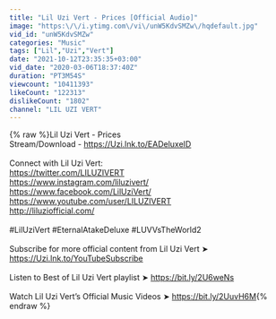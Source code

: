 ```yaml
---
title: "Lil Uzi Vert - Prices [Official Audio]"
image: "https:\/\/i.ytimg.com\/vi\/unW5KdvSMZw\/hqdefault.jpg"
vid_id: "unW5KdvSMZw"
categories: "Music"
tags: ["Lil","Uzi","Vert"]
date: "2021-10-12T23:35:35+03:00"
vid_date: "2020-03-06T18:37:40Z"
duration: "PT3M54S"
viewcount: "10411393"
likeCount: "122313"
dislikeCount: "1802"
channel: "LIL UZI VERT"
---
```

{% raw %}Lil Uzi Vert - Prices<br />Stream/Download - <a rel="nofollow" target="blank" href="https://Uzi.lnk.to/EADeluxeID">https://Uzi.lnk.to/EADeluxeID</a><br /><br />Connect with Lil Uzi Vert:<br /><a rel="nofollow" target="blank" href="https://twitter.com/LILUZIVERT">https://twitter.com/LILUZIVERT</a><br /><a rel="nofollow" target="blank" href="https://www.instagram.com/liluzivert/">https://www.instagram.com/liluzivert/</a><br /><a rel="nofollow" target="blank" href="https://www.facebook.com/LilUziVert/">https://www.facebook.com/LilUziVert/</a><br /><a rel="nofollow" target="blank" href="https://www.youtube.com/user/LILUZIVERT">https://www.youtube.com/user/LILUZIVERT</a><br /><a rel="nofollow" target="blank" href="http://liluziofficial.com/">http://liluziofficial.com/</a><br /><br />#LilUziVert #EternalAtakeDeluxe #LUVVsTheWorld2<br /><br />Subscribe for more official content from Lil Uzi Vert ➤ <a rel="nofollow" target="blank" href="https://Uzi.lnk.to/YouTubeSubscribe">https://Uzi.lnk.to/YouTubeSubscribe</a>   <br /><br />Listen to Best of Lil Uzi Vert playlist ➤ <a rel="nofollow" target="blank" href="https://bit.ly/2U6weNs">https://bit.ly/2U6weNs</a><br /><br />Watch Lil Uzi Vert’s Official Music Videos ➤ <a rel="nofollow" target="blank" href="https://bit.ly/2UuvH6M">https://bit.ly/2UuvH6M</a>{% endraw %}
